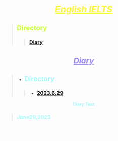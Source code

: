 # <font color="#fdf730"><center><ins>*****English IELTS*****<ins></center></font>
> ## <font color="#d0ff34">Directory<font>
>>### <font color="#0996ff">[Diary](#Diary)<font>
***<h3 id="Diary"><font color="#9f88fe"><center><ins>Diary<ins></center><font></h3>***<font color="#a9faff"><font>
---
> * ## <font color="#a9faff">Directory<font>
>>* ### <font color="#a9faff">[2023.6.29](#June29,2023)<font>
<font color="#a9faff"><center>**Diary Text**</center><font>
> <h3 id="June29,2023"><font color="#a9faff">June29,2023<font></h3><font color="#ffffff"><font>
To day I doing thes text .  
And **study学习** english **spoken language口语**
